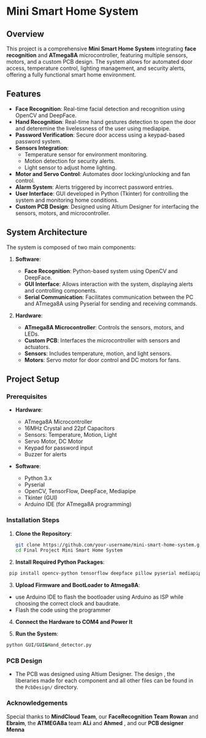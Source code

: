 # Mini Smart Home System

## Overview
This project is a comprehensive **Mini Smart Home System** integrating **face recognition** and **ATmega8A** microcontroller, featuring multiple sensors, motors, and a custom PCB design. The system allows for automated door access, temperature control, lighting management, and security alerts, offering a fully functional smart home environment.

## Features
- **Face Recognition**: Real-time facial detection and recognition using OpenCV and DeepFace.
- **Hand Recognition**: Real-time hand gestures detection to open the door and deteremine the livelessness of the user using mediapipe.
- **Password Verification**: Secure door access using a keypad-based password system.
- **Sensors Integration**:
  - Temperature sensor for environment monitoring.
  - Motion detection for security alerts.
  - Light sensor to adjust home lighting.
- **Motor and Servo Control**: Automates door locking/unlocking and fan control.
- **Alarm System**: Alerts triggered by incorrect password entries.
- **User Interface**: GUI developed in Python (Tkinter) for controlling the system and monitoring home conditions.
- **Custom PCB Design**: Designed using Altium Designer for interfacing the sensors, motors, and microcontroller.

## System Architecture
The system is composed of two main components:
1. **Software**:
   - **Face Recognition**: Python-based system using OpenCV and DeepFace.
   - **GUI Interface**: Allows interaction with the system, displaying alerts and controlling components.
   - **Serial Communication**: Facilitates communication between the PC and ATmega8A using Pyserial for sending and receiving commands.
   
2. **Hardware**:
   - **ATmega8A Microcontroller**: Controls the sensors, motors, and LEDs.
   - **Custom PCB**: Interfaces the microcontroller with sensors and actuators.
   - **Sensors**: Includes temperature, motion, and light sensors.
   - **Motors**: Servo motor for door control and DC motors for fans.

## Project Setup

### Prerequisites
- **Hardware**:
  - ATmega8A Microcontroller
  - 16MHz Crystal and 22pf Capacitors 
  - Sensors: Temperature, Motion, Light
  - Servo Motor, DC Motor
  - Keypad for password input
  - Buzzer for alerts
  
- **Software**:
  - Python 3.x
  - Pyserial
  - OpenCV, TensorFlow, DeepFace, Mediapipe
  - Tkinter (GUI)
  - Arduino IDE (for ATmega8A programming)

### Installation Steps

1. **Clone the Repository**:
   ```bash
   git clone https://github.com/your-username/mini-smart-home-system.git
   cd Final Project Mini Smart Home System
   ```
2. **Install Required Python Packages**:
  ```bash
   pip install opencv-python tensorflow deepface pillow pyserial mediapipe numpy
  ```
3. **Upload Firmware and BootLoader to Atmega8A**:
  - use Arduino IDE to flash the bootloader using Arduino as ISP while choosing the correct clock and baudrate.
  - Flash the code using the programmer 
4. **Connect the Hardware to COM4 and Power It**

5. **Run the System**:
  ```bash
python GUI/GUI&Hand_detector.py
```
### PCB Design 
 - The PCB was designed using Altium Designer. The design , the liberaries made for each component 
 and all other files can be found in the `PcbDesign/` directory.

### Acknowledgements
Special thanks to **MindCloud Team**, our **FaceRecognition Team** **Rowan** and **Ebraim**, the **ATMEGA8a** team **ALi** and **Ahmed** , and our **PCB designer** **Menna** 

